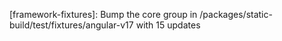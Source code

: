 ---
---

[framework-fixtures]: Bump the core group in /packages/static-build/test/fixtures/angular-v17 with 15 updates
